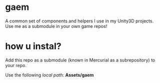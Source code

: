 # gaem
A common set of components and helpers I use in my Unity3D projects. Use me as a submodule in your own game repos!

# how u instal?
Add this repo as a submodule (known in Mercurial as a subrepository) to your repo.

Use the following _local path_: **Assets/gaem**
